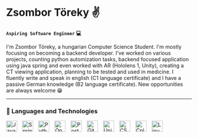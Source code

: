 # Zsombor Töreky :v:

**`Aspiring Software Engineer` :computer:**

I'm Zsombor Töreky, a hungarian Computer Science Student. 
I'm mostly focusing on becoming a backend developer.
I've worked on various projects, counting python automization tasks, backend focused application using java spring and even worked with AR (Hololens 1, Unity), creating a CT viewing application, planning to be tested and used in medicine.
I fluently write and speak in english (C1 language certificate) and I have a passive German knowledge (B2 language certificate).
New opportunities are always welcome :grin:

---
 
 ### :toolbox: Languages and Technologies
 
<img align="left" alt="Java" width="30px" style="padding-right:10px;" src="https://cdn.jsdelivr.net/gh/devicons/devicon/icons/java/java-original.svg"/>
<img align-"left" alt="Spring" width="30px" style="padding-right:10px;" src="https://cdn.jsdelivr.net/gh/devicons/devicon/icons/spring/spring-original.svg"/>
<img align-"left" alt="Python" width="30px" style="padding-right:10px;" src="https://cdn.jsdelivr.net/gh/devicons/devicon/icons/python/python-original.svg"/>
<img align-"left" alt="OpenCV" width="30px" style="padding-right:10px;" src="https://cdn.jsdelivr.net/gh/devicons/devicon/icons/opencv/opencv-original.svg"/>
<img align-"left" alt="PostGreSQL" width="30px" style="padding-right:10px;" src="https://cdn.jsdelivr.net/gh/devicons/devicon/icons/postgresql/postgresql-original.svg"/>
<img align-"left" alt="Git" width="30px" style="padding-right:10px;" src="https://cdn.jsdelivr.net/gh/devicons/devicon/icons/git/git-original.svg"/>
<img align-"left" alt="Unity" width="30px" style="padding-right:10px;" src="https://cdn.jsdelivr.net/gh/devicons/devicon/icons/unity/unity-original.svg"/>
<img align-"left" alt="CSharp" width="30px" style="padding-right:10px;" rc="https://cdn.jsdelivr.net/gh/devicons/devicon/icons/csharp/csharp-original.svg"/>
<img align-"left" alt="Cplusplus" width="30px" style="padding-right:10px;" src="https://cdn.jsdelivr.net/gh/devicons/devicon/icons/cplusplus/cplusplus-original.svg"/>
<img align-"left" alt="Linux" width="30px" style="padding-right:10px;" src="https://cdn.jsdelivr.net/gh/devicons/devicon/icons/linux/linux-original.svg"/>

#
